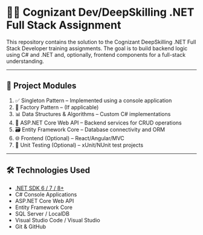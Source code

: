 # 👨‍💻 Cognizant Dev/DeepSkilling .NET Full Stack Assignment

This repository contains the solution to the Cognizant DeepSkilling .NET Full Stack Developer training assignments. The goal is to build backend logic using C# and .NET and, optionally, frontend components for a full-stack understanding.

---

## 📌 Project Modules

1. ✅ Singleton Pattern – Implemented using a console application
2. 🔧 Factory Pattern – (If applicable)
3. 📊 Data Structures & Algorithms – Custom C# implementations
4. 🧱 ASP.NET Core Web API – Backend services for CRUD operations
5. 🗃️ Entity Framework Core – Database connectivity and ORM
6. 🌐 Frontend (Optional) – React/Angular/MVC
7. 🧪 Unit Testing (Optional) – xUnit/NUnit test projects

---

## 🛠️ Technologies Used

- [.NET SDK 6 / 7 / 8+](https://dotnet.microsoft.com/)
- C# Console Applications
- ASP.NET Core Web API
- Entity Framework Core
- SQL Server / LocalDB
- Visual Studio Code / Visual Studio
- Git & GitHub




